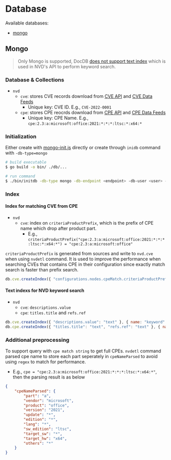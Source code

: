 # Database

Available databases:
* [mongo](#mongo)

## Mongo

> Only Mongo is supported, DocDB [does not support text index](https://docs.aws.amazon.com/documentdb/latest/developerguide/mongo-apis.html#mongo-apis-index) which is used in NVD's API to perform keyword search.

### Database & Collections
* `nvd`
  * `cve`: stores CVE records download from [CVE API](https://nvd.nist.gov/developers/vulnerabilities) and [CVE Data Feeds](https://nvd.nist.gov/vuln/data-feeds)
    * Unique key: CVE ID. E.g., `CVE-2022-0001`
  * `cpe`: stores CPE reocrds download from [CPE API](https://nvd.nist.gov/developers/products) and [CPE Data Feeds](https://nvd.nist.gov/products/cpe)
    * Unique key: CPE Name. E.g., `cpe:2.3:a:microsoft:office:2021:*:*:*:ltsc:*:x64:*`

### Initialization
Either create with [mongo-init.js](../service/test/mongo/mongo-init.js) directly or create through `inidb` command with `-db-type=mongo`

```bash
# build executable
$ go build -o bin/ ./db/...

# run command
$ ./bin/initdb -db-type mongo -db-endpoint <endpoint> -db-user <user> -db-pwd <pwd>
```

### Index
#### Index for matching CVE from CPE
* `nvd`
  * `cve`: index on `criteriaProductPrefix`, which is the prefix of CPE name which drop after product part.
    * E.g., `criteriaProductPrefix("cpe:2.3:a:microsoft:office:2021:*:*:*:ltsc:*:x64:*") = "cpe:2.3:a:microsoft:office"`

`criteriaProductPrefix` is generated from sources and write to `nvd.cve` when using `nvdetl` command. It is used to improve the performance when searching CVEs that contains CPE in their configuration since exactly match search is faster than prefix search.

```js
db.cve.createIndex({ "configurations.nodes.cpeMatch.criteriaProductPrefix": 1 }, { name: "cpeNameProductPrefix" });
```

#### Text indexs for NVD keyword search
* `nvd`
  * `cve`: `descriptions.value`
  * `cpe`: `titles.title` and `refs.ref`

```js
db.cve.createIndex({ "descriptions.value": "text" }, { name: "keyword" });
db.cpe.createIndex({ "titles.title": "text", "refs.ref": "text" }, { name: "keyword" });
```

### Additional preprocessing
To support query with `cpe match string` to get full CPEs. `nvdetl` command parsed cpe name to store each part seperately in `cpeNameParsed` to avoid using `regex` to match for performance.

* E.g., `cpe = "cpe:2.3:a:microsoft:office:2021:*:*:*:ltsc:*:x64:*"`, then the parsing result is as below
```json
{
    "cpeNameParsed": {
        "part": "a",
        "vendor": "microsoft",
        "product": "office",
        "version": "2021",
        "update": "*",
        "edition": "*",
        "lang": "*",
        "sw_edition": "ltsc",
        "target_sw": "*",
        "target_hw": "x64",
        "others": "*"
    }
}
```

